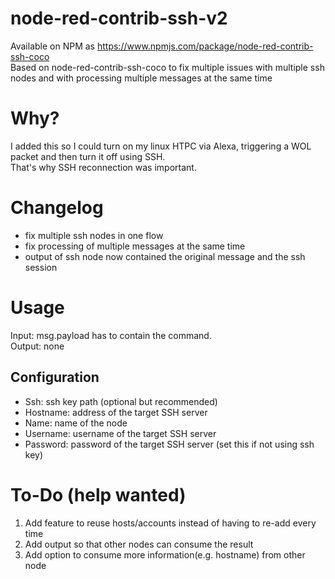 # node-red-contrib-ssh-v2
Available on NPM as https://www.npmjs.com/package/node-red-contrib-ssh-coco <br>
Based on node-red-contrib-ssh-coco to fix multiple issues with multiple ssh nodes and with processing
multiple messages at the same time

# Why?
I added this so I could turn on my linux HTPC via Alexa, triggering a WOL packet and then turn it off using SSH.<br>
That's why SSH reconnection was important.

# Changelog
- fix multiple ssh nodes in one flow
- fix processing of multiple messages at the same time
- output of ssh node now contained the original message and the ssh session

# Usage
Input: msg.payload has to contain the command. <br>
Output: none

## Configuration
- Ssh: ssh key path (optional but recommended)
- Hostname: address of the target SSH server
- Name: name of the node
- Username: username of the target SSH server
- Password: password of the target SSH server (set this if not using ssh key)

# To-Do (help wanted)
1. Add feature to reuse hosts/accounts instead of having to re-add every time
1. Add output so that other nodes can consume the result
1. Add option to consume more information(e.g. hostname) from other node

